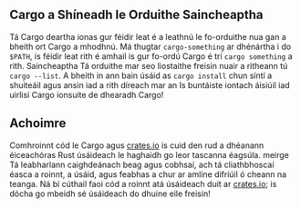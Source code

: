 ## Cargo a Shíneadh le Orduithe Saincheaptha

Tá Cargo deartha ionas gur féidir leat é a leathnú le fo-orduithe nua gan a bheith ort
Cargo a mhodhnú. Má thugtar `cargo-something` ar dhénártha i do `$PATH`, is féidir leat
rith é amhail is gur fo-ordú Cargo é trí `cargo something` a rith. Saincheaptha
Tá orduithe mar seo liostaithe freisin nuair a ritheann tú `cargo --list`. A bheith in ann
bain úsáid as `cargo install` chun síntí a shuiteáil agus ansin iad a rith díreach mar an
Is buntáiste iontach áisiúil iad uirlisí Cargo ionsuite de dhearadh Cargo!

## Achoimre

Comhroinnt cód le Cargo agus [crates.io](https://crates.io/) <!-- neamhaird --> is
cuid den rud a dhéanann éiceachóras Rust úsáideach le haghaidh go leor tascanna éagsúla. meirge
Tá leabharlann caighdeánach beag agus cobhsaí, ach tá cliathbhoscaí éasca a roinnt, a úsáid, agus
feabhas a chur ar amlíne difriúil ó cheann na teanga. Ná bí cúthail faoi
cód a roinnt atá úsáideach duit ar [crates.io](https://crates.io/)<!-- neamhaird
-->; is dócha go mbeidh sé úsáideach do dhuine eile freisin!